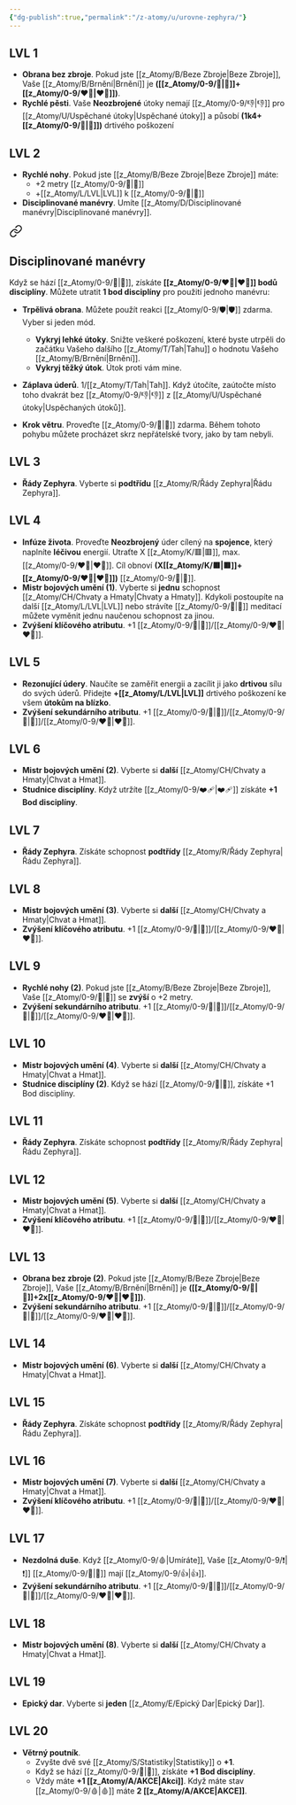 ```yaml
---
{"dg-publish":true,"permalink":"/z-atomy/u/urovne-zephyra/"}
---
```


## LVL 1
- **Obrana bez zbroje**. Pokud jste [[z_Atomy/B/Beze Zbroje\|Beze Zbroje]], Vaše [[z_Atomy/B/Brnění\|Brnění]] je **([[z_Atomy/0-9/🎯\|🎯]]+[[z_Atomy/0-9/❤️‍🔥\|❤️‍🔥]])**.
- **Rychlé pěsti**. Vaše **Neozbrojené** útoky nemají [[z_Atomy/0-9/👎\|👎]] pro [[z_Atomy/U/Uspěchané útoky\|Uspěchané útoky]] a působí **(1k4+[[z_Atomy/0-9/🎯\|🎯]])** drtivého poškození
## LVL 2
- **Rychlé nohy**. Pokud jste [[z_Atomy/B/Beze Zbroje\|Beze Zbroje]] máte:
	- +2 metry [[z_Atomy/0-9/🏃\|🏃]]
	- +[[z_Atomy/L/LVL\|LVL]] k [[z_Atomy/0-9/🏁\|🏁]]
- **Disciplinované manévry**. Umíte [[z_Atomy/D/Disciplinované manévry\|Disciplinované manévry]].

<div class="transclusion internal-embed is-loaded"><a class="markdown-embed-link" href="/z-atomy/d/disciplinovane-manevry/" aria-label="Open link"><svg xmlns="http://www.w3.org/2000/svg" width="24" height="24" viewBox="0 0 24 24" fill="none" stroke="currentColor" stroke-width="2" stroke-linecap="round" stroke-linejoin="round" class="svg-icon lucide-link"><path d="M10 13a5 5 0 0 0 7.54.54l3-3a5 5 0 0 0-7.07-7.07l-1.72 1.71"></path><path d="M14 11a5 5 0 0 0-7.54-.54l-3 3a5 5 0 0 0 7.07 7.07l1.71-1.71"></path></svg></a><div class="markdown-embed">




## Disciplinované manévry
Když se hází [[z_Atomy/0-9/🏁\|🏁]], získáte **[[z_Atomy/0-9/❤️‍🔥\|❤️‍🔥]] bodů disciplíny**. 
Můžete utratit **1 bod disciplíny** pro použití jednoho manévru:

- **Trpělivá obrana**. Můžete použít reakci [[z_Atomy/0-9/🛡️\|🛡️]] zdarma. Vyber si jeden mód.
	- **Vykryj lehké útoky**. Snižte veškeré poškození, které byste utrpěli do začátku Vašeho dalšího [[z_Atomy/T/Tah\|Tahu]] o hodnotu Vašeho [[z_Atomy/B/Brnění\|Brnění]].
	- **Vykryj těžký útok**. Útok proti vám mine.

- **Záplava úderů**. 1/[[z_Atomy/T/Tah\|Tah]]. Když útočíte, zaútočte místo toho dvakrát bez [[z_Atomy/0-9/👎\|👎]] z [[z_Atomy/U/Uspěchané útoky\|Uspěchaných útoků]].

- **Krok větru**. Proveďte [[z_Atomy/0-9/🥾\|🥾]] zdarma. Během tohoto pohybu můžete procházet skrz nepřátelské tvory, jako by tam nebyli.

</div></div>

## LVL 3
- **Řády Zephyra**. Vyberte si **podtřídu** [[z_Atomy/R/Řády Zephyra\|Řádu Zephyra]].
## LVL 4
- **Infúze života**. Proveďte **Neozbrojený** úder cílený na **spojence**, který naplníte **léčivou** energií. Utraťte X [[z_Atomy/K/🟥\|🟥]], max. [[z_Atomy/0-9/❤️‍🔥\|❤️‍🔥]]. Cíl obnoví **(X[[z_Atomy/K/🟥\|🟥]]+[[z_Atomy/0-9/❤️‍🔥\|❤️‍🔥]])** [[z_Atomy/0-9/💖\|💖]].
- **Mistr bojových umění (1)**. Vyberte si **jednu** schopnost [[z_Atomy/CH/Chvaty a Hmaty\|Chvaty a Hmaty]]. Kdykoli postoupíte na další [[z_Atomy/L/LVL\|LVL]] nebo strávíte [[z_Atomy/0-9/🔋\|🔋]] meditací můžete vyměnit jednu naučenou schopnost za jinou.
- **Zvýšení klíčového atributu**. +1 [[z_Atomy/0-9/🎯\|🎯]]/[[z_Atomy/0-9/❤️‍🔥\|❤️‍🔥]].
## LVL 5
- **Rezonující údery**. Naučíte se zaměřit energii a zacílit ji jako **drtivou** sílu do svých úderů. Přidejte **+[[z_Atomy/L/LVL\|LVL]]** drtivého poškození ke všem **útokům na blízko**.
- **Zvýšení sekundárního atributu**. +1 [[z_Atomy/0-9/💪\|💪]]/[[z_Atomy/0-9/📖\|📖]]/[[z_Atomy/0-9/❤️‍🔥\|❤️‍🔥]].
## LVL 6
- **Mistr bojových umění (2)**. Vyberte si **další** [[z_Atomy/CH/Chvaty a Hmaty\|Chvat a Hmat]].
- **Studnice disciplíny**. Když utržíte [[z_Atomy/0-9/❤️‍🩹\|❤️‍🩹]] získáte **+1 Bod disciplíny**.
## LVL 7
- **Řády Zephyra**. Získáte schopnost **podtřídy** [[z_Atomy/R/Řády Zephyra\|Řádu Zephyra]].
## LVL 8
- **Mistr bojových umění (3)**. Vyberte si **další** [[z_Atomy/CH/Chvaty a Hmaty\|Chvat a Hmat]].
- **Zvýšení klíčového atributu**. +1 [[z_Atomy/0-9/🎯\|🎯]]/[[z_Atomy/0-9/❤️‍🔥\|❤️‍🔥]].
## LVL 9
- **Rychlé nohy (2)**. Pokud jste [[z_Atomy/B/Beze Zbroje\|Beze Zbroje]], Vaše [[z_Atomy/0-9/🏃\|🏃]] se **zvýší** o +2 metry.
- **Zvýšení sekundárního atributu**. +1 [[z_Atomy/0-9/💪\|💪]]/[[z_Atomy/0-9/📖\|📖]]/[[z_Atomy/0-9/❤️‍🔥\|❤️‍🔥]].
## LVL 10
- **Mistr bojových umění (4)**. Vyberte si **další** [[z_Atomy/CH/Chvaty a Hmaty\|Chvat a Hmat]].
- **Studnice disciplíny (2)**. Když se hází [[z_Atomy/0-9/🏁\|🏁]], získáte +1 Bod disciplíny.
## LVL 11
- **Řády Zephyra**. Získáte schopnost **podtřídy** [[z_Atomy/R/Řády Zephyra\|Řádu Zephyra]].
## LVL 12
- **Mistr bojových umění (5)**. Vyberte si **další** [[z_Atomy/CH/Chvaty a Hmaty\|Chvat a Hmat]].
- **Zvýšení klíčového atributu**. +1 [[z_Atomy/0-9/🎯\|🎯]]/[[z_Atomy/0-9/❤️‍🔥\|❤️‍🔥]].
## LVL 13
- **Obrana bez zbroje (2)**. Pokud jste [[z_Atomy/B/Beze Zbroje\|Beze Zbroje]], Vaše [[z_Atomy/B/Brnění\|Brnění]] je **([[z_Atomy/0-9/🎯\|🎯]]+2x[[z_Atomy/0-9/❤️‍🔥\|❤️‍🔥]])**.
- **Zvýšení sekundárního atributu**. +1 [[z_Atomy/0-9/💪\|💪]]/[[z_Atomy/0-9/📖\|📖]]/[[z_Atomy/0-9/❤️‍🔥\|❤️‍🔥]].
## LVL 14
- **Mistr bojových umění (6)**. Vyberte si **další** [[z_Atomy/CH/Chvaty a Hmaty\|Chvat a Hmat]].
## LVL 15
- **Řády Zephyra**. Získáte schopnost **podtřídy** [[z_Atomy/R/Řády Zephyra\|Řádu Zephyra]].
## LVL 16
- **Mistr bojových umění (7)**. Vyberte si **další** [[z_Atomy/CH/Chvaty a Hmaty\|Chvat a Hmat]].
- **Zvýšení klíčového atributu**. +1 [[z_Atomy/0-9/🎯\|🎯]]/[[z_Atomy/0-9/❤️‍🔥\|❤️‍🔥]].
## LVL 17
- **Nezdolná duše**. Když [[z_Atomy/0-9/🩸\|Umíráte]], Vaše [[z_Atomy/0-9/❗\|❗]] [[z_Atomy/0-9/💪\|💪]] mají [[z_Atomy/0-9/👍\|👍]].
- **Zvýšení sekundárního atributu**. +1 [[z_Atomy/0-9/💪\|💪]]/[[z_Atomy/0-9/📖\|📖]]/[[z_Atomy/0-9/❤️‍🔥\|❤️‍🔥]].
## LVL 18
- **Mistr bojových umění (8)**. Vyberte si **další** [[z_Atomy/CH/Chvaty a Hmaty\|Chvat a Hmat]].
## LVL 19
- **Epický dar**. Vyberte si **jeden** [[z_Atomy/E/Epický Dar\|Epický Dar]].
## LVL 20
- **Větrný poutník**. 
	- Zvyšte dvě své [[z_Atomy/S/Statistiky\|Statistiky]] o **+1**.
	- Když se hází [[z_Atomy/0-9/🏁\|🏁]], získáte **+1 Bod disciplíny**. 
	- Vždy máte **+1 [[z_Atomy/A/AKCE\|Akci]]**. Když máte stav [[z_Atomy/0-9/🩸\|🩸]] máte **2 [[z_Atomy/A/AKCE\|AKCE]]**.